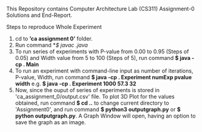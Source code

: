 This Repository contains Computer Architecture Lab (CS311) Assignment-0 Solutions and End-Report.

Steps to reproduce Whole Experiment

1. cd to **’ca assignment 0’** folder.
2. Run command **$ javac *.java**
3. To run series of experiments with P-value from 0.00 to 0.95 (Steps of 0.05) and Width value from 5 to
100 (Steps of 5), run command **$ java -cp . Main**
4. To run an experiment with command-line input as number of iterations, P-value, Width,
run command **$ java -cp . Experiment numExp pvalue width**
e.g. **$ java -cp . Experiment 1000 57.3 32**
5. Now, since the ouput of series of experiments is stored in 'ca_assignment_0/output.csv' file. To plot 3D Plot for the values obtained, run command **$ cd ..** to change current directory to 'Assignment0', and run command **$ python3 outputgraph.py** or **$ python outputgraph.py**. A Graph Window will open, having an option to save the graph as an image.
